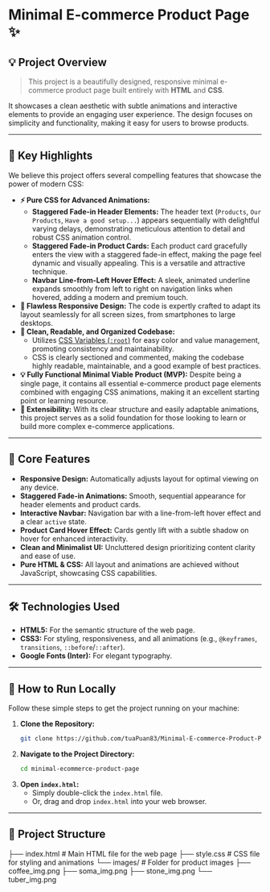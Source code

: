 # Minimal E-commerce Product Page ✨

## 💡 Project Overview

> This project is a beautifully designed, responsive minimal e-commerce product page built entirely with **HTML** and **CSS**.

It showcases a clean aesthetic with subtle animations and interactive elements to provide an engaging user experience. The design focuses on simplicity and functionality, making it easy for users to browse products.

---

## 🌟 Key Highlights

We believe this project offers several compelling features that showcase the power of modern CSS:

* **⚡ Pure CSS for Advanced Animations:**
    * **Staggered Fade-in Header Elements:** The header text (`Products`, `Our Products`, `Have a good setup...`) appears sequentially with delightful varying delays, demonstrating meticulous attention to detail and robust CSS animation control.
    * **Staggered Fade-in Product Cards:** Each product card gracefully enters the view with a staggered fade-in effect, making the page feel dynamic and visually appealing. This is a versatile and attractive technique.
    * **Navbar Line-from-Left Hover Effect:** A sleek, animated underline expands smoothly from left to right on navigation links when hovered, adding a modern and premium touch.
* **📱 Flawless Responsive Design:** The code is expertly crafted to adapt its layout seamlessly for all screen sizes, from smartphones to large desktops.
* **🧼 Clean, Readable, and Organized Codebase:**
    * Utilizes [CSS Variables (`:root`)](https://developer.mozilla.org/en-US/docs/Web/CSS/--*) for easy color and value management, promoting consistency and maintainability.
    * CSS is clearly sectioned and commented, making the codebase highly readable, maintainable, and a good example of best practices.
* **💡 Fully Functional Minimal Viable Product (MVP):** Despite being a single page, it contains all essential e-commerce product page elements combined with engaging CSS animations, making it an excellent starting point or learning resource.
* **🔗 Extensibility:** With its clear structure and easily adaptable animations, this project serves as a solid foundation for those looking to learn or build more complex e-commerce applications.

---

## 🔑 Core Features

* **Responsive Design:** Automatically adjusts layout for optimal viewing on any device.
* **Staggered Fade-in Animations:** Smooth, sequential appearance for header elements and product cards.
* **Interactive Navbar:** Navigation bar with a line-from-left hover effect and a clear `active` state.
* **Product Card Hover Effect:** Cards gently lift with a subtle shadow on hover for enhanced interactivity.
* **Clean and Minimalist UI:** Uncluttered design prioritizing content clarity and ease of use.
* **Pure HTML & CSS:** All layout and animations are achieved without JavaScript, showcasing CSS capabilities.

---

## 🛠️ Technologies Used

* **HTML5:** For the semantic structure of the web page.
* **CSS3:** For styling, responsiveness, and all animations (e.g., `@keyframes`, `transitions`, `::before`/`::after`).
* **Google Fonts (Inter):** For elegant typography.

---

## 🚀 How to Run Locally

Follow these simple steps to get the project running on your machine:

1.  **Clone the Repository:**
    ```bash
    git clone https://github.com/tuaPuan83/Minimal-E-commerce-Product-Page.git
    ```
2.  **Navigate to the Project Directory:**
    ```bash
    cd minimal-ecommerce-product-page
    ```
3.  **Open `index.html`:**
    * Simply double-click the `index.html` file.
    * Or, drag and drop `index.html` into your web browser.

---

## 📂 Project Structure

├── index.html          # Main HTML file for the web page
├── style.css           # CSS file for styling and animations
└── images/             # Folder for product images
├── coffee_img.png
├── soma_img.png
├── stone_img.png
└── tuber_img.png

